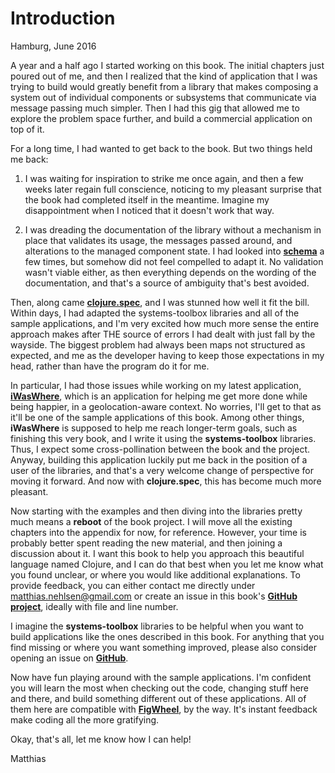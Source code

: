 # Introduction

Hamburg, June 2016

A year and a half ago I started working on this book. The initial chapters just poured out of me, and then I realized that the kind of application that I was trying to build would greatly benefit from a library that makes composing a system out of individual components or subsystems that communicate via message passing much simpler. Then I had this gig that allowed me to explore the problem space further, and build a commercial application on top of it.

For a long time, I had wanted to get back to the book. But two things held me back:

1) I was waiting for inspiration to strike me once again, and then a few weeks later regain full conscience, noticing to my pleasant surprise that the book had completed itself in the meantime. Imagine my disappointment when I noticed that it doesn't work that way.

2) I was dreading the documentation of the library without a mechanism in place that validates its usage, the messages passed around, and alterations to the managed component state. I had looked into **[schema](https://github.com/plumatic/schema)** a few times, but somehow did not feel compelled to adapt it. No validation wasn't viable either, as then everything depends on the wording of the documentation, and that's a source of ambiguity that's best avoided.

Then, along came **[clojure.spec](http://clojure.org/about/spec)**, and I was stunned how well it fit the bill. Within days, I had adapted the systems-toolbox libraries and all of the sample applications, and I'm very excited how much more sense the entire approach makes after THE source of errors I had dealt with just fall by the wayside. The biggest problem had always been maps not structured as expected, and me as the developer having to keep those expectations in my head, rather than have the program do it for me.

In particular, I had those issues while working on my latest application, **[iWasWhere](https://github.com/matthiasn/iWasWhere)**, which is an application for helping me get more done while being happier, in a geolocation-aware context. No worries, I'll get to that as it'll be one of the sample applications of this book. Among other things, **iWasWhere** is supposed to help me reach longer-term goals, such as finishing this very book, and I write it using the **systems-toolbox** libraries. Thus, I expect some cross-pollination between the book and the project. Anyway, building this application luckily put me back in the position of a user of the libraries, and that's a very welcome change of perspective for moving it forward. And now with **clojure.spec**, this has become much more pleasant.

Now starting with the examples and then diving into the libraries pretty much means a **reboot** of the book project. I will move all the existing chapters into the appendix for now, for reference. However, your time is probably better spent reading the new material, and then joining a discussion about it. I want this book to help you approach this beautiful language named Clojure, and I can do that best when you let me know what you found unclear, or where you would like additional explanations. To provide feedback, you can either contact me directly under <matthias.nehlsen@gmail.com> or create an issue in this book's **[GitHub project](https://github.com/matthiasn/clojure-system-book)**, ideally with file and line number. 

I imagine the **systems-toolbox** libraries to be helpful when you want to build applications like the ones described in this book. For anything that you find missing or where you want something improved, please also consider opening an issue on **[GitHub](https://github.com/matthiasn/systems-toolbox)**.

Now have fun playing around with the sample applications. I'm confident you will learn the most when checking out the code, changing stuff here and there, and build something different out of these applications. All of them here are compatible with **[FigWheel]()**, by the way. It's instant feedback make coding all the more gratifying.

Okay, that's all, let me know how I can help!

Matthias
